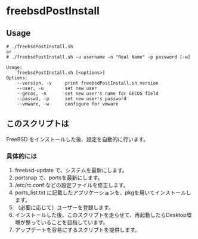 # freebsdPostInstall

## Usage

    # ./freebsdPostInstall.sh
    or
    # ./freebsdPostInstall.sh -u username -n "Real Name" -p password [-w]

    Usage:
        freebsdPostInstall.sh [<options>]
    Options:
        --version, -v     print freebsdPostInstall.sh version
        --user, -u        set new user
        --gecos, -n       set new user's name for GECOS field
        --passwd, -p      set new user's password
        --vmware, -w      configure for vmware

## このスクリプトは

FreeBSD をインストールした後、設定を自動的に行います。

### 具体的には

1. freebsd-update で、システムを最新にします。
1. portsnap で、portsを最新にします。
1. /etc/rc.conf などの設定ファイルを修正します。
1. ports_list.txt に記載したアプリケーションを、pkgを用いてインストールします。
1. （必要に応じて）ユーザーを登録します。
1. インストールした後、このスクリプトを走らせて、再起動したらDesktop環境が整っていることを目指しています。
1. アップデートを容易にするスクリプトを提供します。
